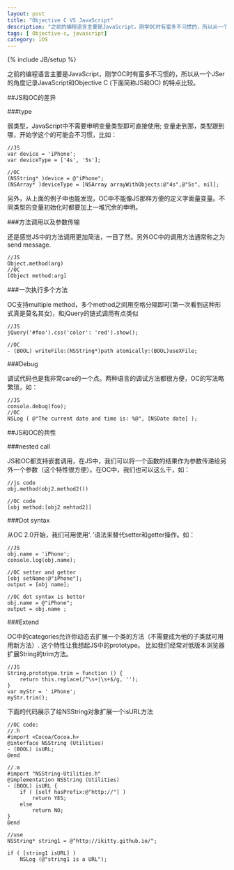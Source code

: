 ```yaml
---
layout: post
title: "Objective C VS JavaScript"
description: "之前的编程语言主要是JavaScript，刚学OC时有蛮多不习惯的，所以从一个JSer的角度记录JavaScript和Objective C (下面简称JS和OC) 的差异。"
tags: [ Objective-c, javascript]
category: iOS
---
```

{% include JB/setup %}

之前的编程语言主要是JavaScript，刚学OC时有蛮多不习惯的，所以从一个JSer的角度记录JavaScript和Objective C (下面简称JS和OC) 的特点比较。

##JS和OC的差异

###type

弱类型，JavaScript中不需要申明变量类型即可直接使用;
变量走到那，类型跟到哪，开始学这个的可能会不习惯，比如：

    //JS
    var device = 'iPhone';
    var deviceType = ['4s', '5s'];

    //OC
    (NSString* )device = @"iPhone";
    (NSArray* )deviceType = [NSArray arrayWithObjects:@"4s",@"5s", nil];
    
另外，从上面的例子中也能发现，OC中不能像JS那样方便的定义字面量变量。不同类型的变量初始化时都要加上一堆冗余的申明。

###方法调用以及参数传输

还是感觉JS中的方法调用更加简洁，一目了然。另外OC中的调用方法通常称之为send message.

    //JS
    Object.method(arg)
    //OC
    [Object method:arg]

###一次执行多个方法

OC支持multiple method，多个method之间用空格分隔即可(第一次看到这种形式真是莫名其女)，和jQuery的链式调用有点类似

    //JS
    jQuery('#foo').css('color': 'red').show();

    //OC 
    - (BOOL) writeFile:(NSString*)path atomically:(BOOL)useXFile;
    
###Debug

调试代码也是我非常care的一个点。两种语言的调试方法都很方便，OC的写法略繁琐，如：

    //JS
    console.debug(foo);
    //OC
    NSLog ( @"The current date and time is: %@", [NSDate date] );

##JS和OC的共性

###nested call

JS和OC都支持嵌套调用，在JS中，我们可以将一个函数的结果作为参数传递给另外一个参数（这个特性很方便）。在OC中，我们也可以这么干，如：

    //js code
    obj.method(obj2.method2())

    //OC code 
    [obj method:[obj2 mehtod2]]

###Dot syntax

从OC 2.0开始，我们可用使用‘. ’语法来替代setter和getter操作。如：

    //JS
    obj.name = 'iPhone';
    console.log(obj.name);

    //OC setter and getter
    [obj setName:@"iPhone"];
    output = [obj name];

    //OC dot syntax is better
    obj.name = @"iPhone";
    output = obj.name ;

###Extend

OC中的categories允许你动态去扩展一个类的方法（不需要成为他的子类就可用用新方法）. 这个特性让我想起JS中的prototype。
比如我们经常对低版本浏览器扩展String的trim方法。

    //JS
    String.prototype.trim = function () {
        return this.replace(/^\s+|\s+$/g, '');
    }
    var myStr = ' iPhone';
    myStr.trim();

下面的代码展示了给NSString对象扩展一个isURL方法

    //OC code:
    //.h
    #import <Cocoa/Cocoa.h>
    @interface NSString (Utilities)
    - (BOOL) isURL;
    @end

    //.m
    #import "NSString-Utilities.h"
    @implementation NSString (Utilities)
    - (BOOL) isURL {
        if ( [self hasPrefix:@"http://"] )
            return YES;
        else
            return NO;
    }
    @end

    //use
    NSString* string1 = @"http://ikitty.github.io/";

    if ( [string1 isURL] )
        NSLog (@"string1 is a URL");
        
